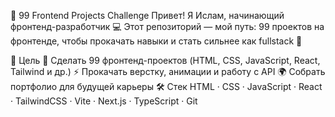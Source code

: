 🎨 99 Frontend Projects Challenge
Привет! Я Ислам, начинающий фронтенд-разработчик 💻
Этот репозиторий — мой путь: 99 проектов на фронтенде, чтобы прокачать навыки и стать сильнее как fullstack 🚀

🎯 Цель
🎨 Сделать 99 фронтенд-проектов (HTML, CSS, JavaScript, React, Tailwind и др.)
⚡️ Прокачать верстку, анимации и работу с API
🌍 Собрать портфолио для будущей карьеры
🛠 Стек
HTML · CSS · JavaScript · React · TailwindCSS · Vite · Next.js · TypeScript · Git
